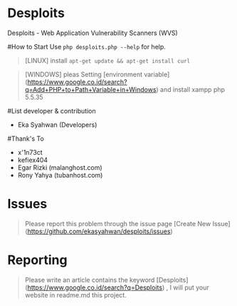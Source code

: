 # Desploits
Desploits - Web Application Vulnerability Scanners (WVS)

#How to Start
Use `php desploits.php --help` for help. 
> [LINUX] install `apt-get update && apt-get install curl`

> [WINDOWS] pleas Setting [environment variable] (https://www.google.co.id/search?q=Add+PHP+to+Path+Variable+in+Windows) and install xampp php 5.5.35

#List developer & contribution
+ Eka Syahwan (Developers)

#Thank's To
+ x'1n73ct
+ kefiex404
+ Egar Rizki (malanghost.com)
+ Rony Yahya (tubanhost.com)

# Issues 
> Please report this problem through the issue page [Create New Issue] (https://github.com/ekasyahwan/desploits/issues)

# Reporting
> Please write an article contains the keyword [Desploits] (https://www.google.co.id/search?q=Desploits) , I will put your website in readme.md this project.
